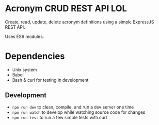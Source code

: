 # Acronym CRUD REST API LOL
Create, read, update, delete acronym definitions using a simple ExpressJS REST API.

Uses ES6 modules.

# Dependencies
* Unix system
* Babel
* Bash & curl for testing in development

## Development
* `npm run dev` to clean, compile, and run a dev server one time
* `npm run watch` to develop while watching source code for changes
* `npm run test` to run a few simple tests with curl